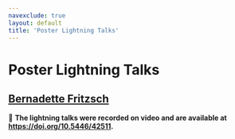 ```yaml
---
navexclude: true
layout: default
title: 'Poster Lightning Talks'
---
```


# Poster Lightning Talks

## [Bernadette Fritzsch](../../speaker/RMENMP/)

🎥 **The lightning talks were recorded on video and are available at <https://doi.org/10.5446/42511>.**
